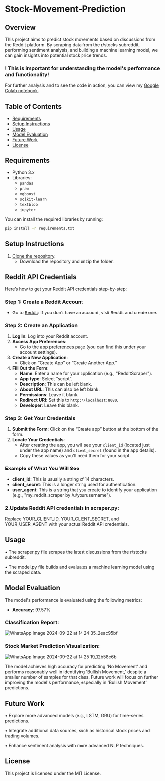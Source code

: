 # Stock-Movement-Prediction

## Overview
This project aims to predict stock movements based on discussions from the Reddit platform. By scraping data from the r/stocks subreddit, performing sentiment analysis, and building a machine learning model, we can gain insights into potential stock price trends.

### ! This is important for understanding the model's performance and functionality!
For further analysis and to see the code in action, you can view my [Google Colab notebook](https://colab.research.google.com/drive/1AVFerHnPKNKTxCwzRFKl3llfdJ2p3n-3?usp=drive_link).

## Table of Contents
- [Requirements](#requirements)
- [Setup Instructions](#setup-instructions)
- [Usage](#usage)
- [Model Evaluation](#model-evaluation)
- [Future Work](#future-work)
- [License](#license)

## Requirements
- Python 3.x
- Libraries:
  - `pandas`
  - `praw`
  - `xgboost`
  - `scikit-learn`
  - `textblob`
  - `jupyter`

You can install the required libraries by running:
```bash
pip install -r requirements.txt
```
## Setup Instructions
1. [Clone the repository](https://github.com/YeswanthVarmaGottumukkala/Stock-Movement-Prediction/archive/refs/heads/main.zip).
   - Download the repository and unzip the folder.

## Reddit API Credentials
Here’s how to get your Reddit API credentials step-by-step:

### Step 1: Create a Reddit Account
- Go to [Reddit](https://www.reddit.com): If you don’t have an account, visit Reddit and create one.

### Step 2: Create an Application
1. **Log In**: Log into your Reddit account.
2. **Access App Preferences**:
   - Go to the [app preferences page](https://www.reddit.com/prefs/apps) (you can find this under your account settings).
3. **Create a New Application**:
   - Click on “Create App” or “Create Another App.”
4. **Fill Out the Form**:
   - **Name**: Enter a name for your application (e.g., "RedditScraper").
   - **App type**: Select “script”.
   - **Description**: This can be left blank.
   - **About URL**: This can also be left blank.
   - **Permissions**: Leave it blank.
   - **Redirect URI**: Set this to `http://localhost:8080`.
   - **Developer**: Leave this blank.

### Step 3: Get Your Credentials
1. **Submit the Form**: Click on the “Create app” button at the bottom of the form.
2. **Locate Your Credentials**:
   - After creating the app, you will see your `client_id` (located just under the app name) and `client_secret` (found in the app details).
   - Copy these values as you'll need them for your script.

### Example of What You Will See
- **client_id**: This is usually a string of 14 characters.
- **client_secret**: This is a longer string used for authentication.
- **user_agent**: This is a string that you create to identify your application (e.g., "my_reddit_scraper by /u/yourusername").


### 2.Update Reddit API credentials in scraper.py:

Replace YOUR_CLIENT_ID, YOUR_CLIENT_SECRET, and YOUR_USER_AGENT with your actual Reddit API credentials.

## Usage
• The scraper.py file scrapes the latest discussions from the r/stocks subreddit.

• The model.py file builds and evaluates a machine learning model using the scraped data.

## Model Evaluation
The model's performance is evaluated using the following metrics:

- **Accuracy**: 97.57%

### Classification Report:
![WhatsApp Image 2024-09-22 at 14 24 35_2eac95bf](https://github.com/user-attachments/assets/13093dac-6d9a-4dea-acf8-fedaaab40dc5)

###  Stock Market Prediction Visualization:
![WhatsApp Image 2024-09-22 at 14 25 19_12b58c6b](https://github.com/user-attachments/assets/540eaaca-2eef-42d1-9e0b-c928b1b7e942)

The model achieves high accuracy for predicting 'No Movement' and performs reasonably well in identifying 'Bullish Movement,' despite a smaller number of samples for that class. Future work will focus on further improving the model's performance, especially in 'Bullish Movement' predictions.


## Future Work
• Explore more advanced models (e.g., LSTM, GRU) for time-series predictions.

• Integrate additional data sources, such as historical stock prices and trading volumes.

• Enhance sentiment analysis with more advanced NLP techniques.

## License
This project is licensed under the MIT License.

